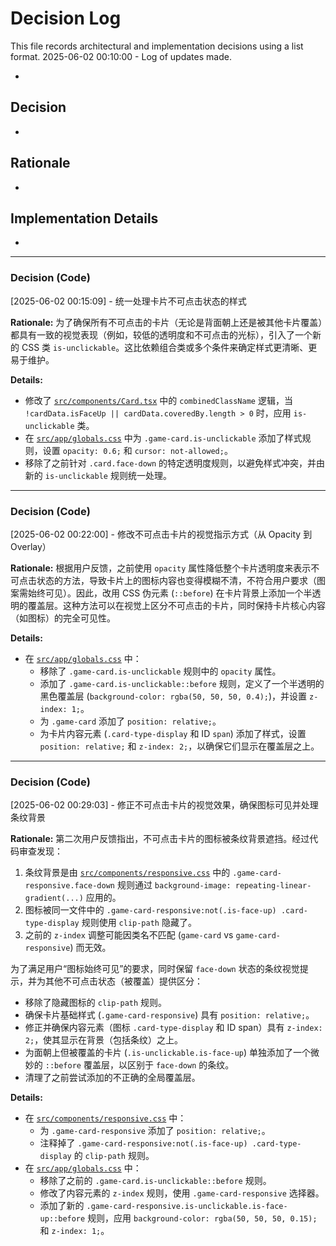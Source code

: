 # Decision Log

This file records architectural and implementation decisions using a list format.
2025-06-02 00:10:00 - Log of updates made.

*

## Decision

*

## Rationale

*

## Implementation Details

*
---
### Decision (Code)
[2025-06-02 00:15:09] - 统一处理卡片不可点击状态的样式

**Rationale:**
为了确保所有不可点击的卡片（无论是背面朝上还是被其他卡片覆盖）都具有一致的视觉表现（例如，较低的透明度和不可点击的光标），引入了一个新的 CSS 类 `is-unclickable`。这比依赖组合类或多个条件来确定样式更清晰、更易于维护。

**Details:**
- 修改了 [`src/components/Card.tsx`](src/components/Card.tsx) 中的 `combinedClassName` 逻辑，当 `!cardData.isFaceUp || cardData.coveredBy.length > 0` 时，应用 `is-unclickable` 类。
- 在 [`src/app/globals.css`](src/app/globals.css) 中为 `.game-card.is-unclickable` 添加了样式规则，设置 `opacity: 0.6;` 和 `cursor: not-allowed;`。
- 移除了之前针对 `.card.face-down` 的特定透明度规则，以避免样式冲突，并由新的 `is-unclickable` 规则统一处理。
---
### Decision (Code)
[2025-06-02 00:22:00] - 修改不可点击卡片的视觉指示方式（从 Opacity 到 Overlay）

**Rationale:**
根据用户反馈，之前使用 `opacity` 属性降低整个卡片透明度来表示不可点击状态的方法，导致卡片上的图标内容也变得模糊不清，不符合用户要求（图案需始终可见）。因此，改用 CSS 伪元素 (`::before`) 在卡片背景上添加一个半透明的覆盖层。这种方法可以在视觉上区分不可点击的卡片，同时保持卡片核心内容（如图标）的完全可见性。

**Details:**
- 在 [`src/app/globals.css`](src/app/globals.css) 中：
    - 移除了 `.game-card.is-unclickable` 规则中的 `opacity` 属性。
    - 添加了 `.game-card.is-unclickable::before` 规则，定义了一个半透明的黑色覆盖层 (`background-color: rgba(50, 50, 50, 0.4);`)，并设置 `z-index: 1;`。
    - 为 `.game-card` 添加了 `position: relative;`。
    - 为卡片内容元素 (`.card-type-display` 和 ID `span`) 添加了样式，设置 `position: relative;` 和 `z-index: 2;`，以确保它们显示在覆盖层之上。
---
### Decision (Code)
[2025-06-02 00:29:03] - 修正不可点击卡片的视觉效果，确保图标可见并处理条纹背景

**Rationale:**
第二次用户反馈指出，不可点击卡片的图标被条纹背景遮挡。经过代码审查发现：
1. 条纹背景是由 [`src/components/responsive.css`](src/components/responsive.css) 中的 `.game-card-responsive.face-down` 规则通过 `background-image: repeating-linear-gradient(...)` 应用的。
2. 图标被同一文件中的 `.game-card-responsive:not(.is-face-up) .card-type-display` 规则使用 `clip-path` 隐藏了。
3. 之前的 `z-index` 调整可能因类名不匹配 (`game-card` vs `game-card-responsive`) 而无效。

为了满足用户“图标始终可见”的要求，同时保留 `face-down` 状态的条纹视觉提示，并为其他不可点击状态（被覆盖）提供区分：
- 移除了隐藏图标的 `clip-path` 规则。
- 确保卡片基础样式 (`.game-card-responsive`) 具有 `position: relative;`。
- 修正并确保内容元素（图标 `.card-type-display` 和 ID span）具有 `z-index: 2;`，使其显示在背景（包括条纹）之上。
- 为面朝上但被覆盖的卡片 (`.is-unclickable.is-face-up`) 单独添加了一个微妙的 `::before` 覆盖层，以区别于 `face-down` 的条纹。
- 清理了之前尝试添加的不正确的全局覆盖层。

**Details:**
- 在 [`src/components/responsive.css`](src/components/responsive.css) 中：
    - 为 `.game-card-responsive` 添加了 `position: relative;`。
    - 注释掉了 `.game-card-responsive:not(.is-face-up) .card-type-display` 的 `clip-path` 规则。
- 在 [`src/app/globals.css`](src/app/globals.css) 中：
    - 移除了之前的 `.game-card.is-unclickable::before` 规则。
    - 修改了内容元素的 `z-index` 规则，使用 `.game-card-responsive` 选择器。
    - 添加了新的 `.game-card-responsive.is-unclickable.is-face-up::before` 规则，应用 `background-color: rgba(50, 50, 50, 0.15);` 和 `z-index: 1;`。